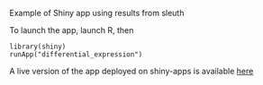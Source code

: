 Example of Shiny app using results from sleuth

To launch the app, launch R, then
```
library(shiny)
runApp("differential_expression")
```

A live version of the app deployed on shiny-apps is available [here](https://dnalc.shinyapps.io/perezde3873261/)

